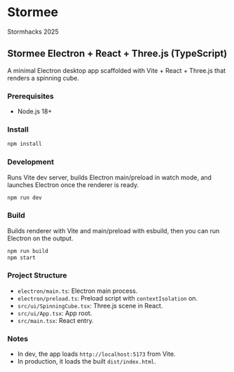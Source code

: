 # Stormee
Stormhacks 2025
## Stormee Electron + React + Three.js (TypeScript)

A minimal Electron desktop app scaffolded with Vite + React + Three.js that renders a spinning cube.

### Prerequisites

- Node.js 18+

### Install

```bash
npm install
```

### Development

Runs Vite dev server, builds Electron main/preload in watch mode, and launches Electron once the renderer is ready.

```bash
npm run dev
```

### Build

Builds renderer with Vite and main/preload with esbuild, then you can run Electron on the output.

```bash
npm run build
npm start
```

### Project Structure

- `electron/main.ts`: Electron main process.
- `electron/preload.ts`: Preload script with `contextIsolation` on.
- `src/ui/SpinningCube.tsx`: Three.js scene in React.
- `src/ui/App.tsx`: App root.
- `src/main.tsx`: React entry.

### Notes

- In dev, the app loads `http://localhost:5173` from Vite.
- In production, it loads the built `dist/index.html`.